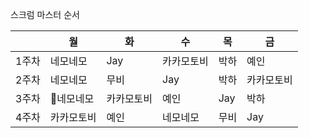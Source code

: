 스크럼 마스터 순서

|       | 월         | 화         | 수         | 목         | 금         |
| ----- | ---------- | ---------- | ---------- | ---------- | ---------- |
| 1주차 | 네모네모         | Jay          | 카카모토비       | 박하 | 예인   |
| 2주차 | 네모네모        | 무비       | Jay | 박하   | 카카모토비        |
| 3주차 | 네모네모       | 카카모토비 | 예인   | Jay        | 박하       |
| 4주차 | 카카모토비 | 예인   | 네모네모        | 무비       | Jay |
